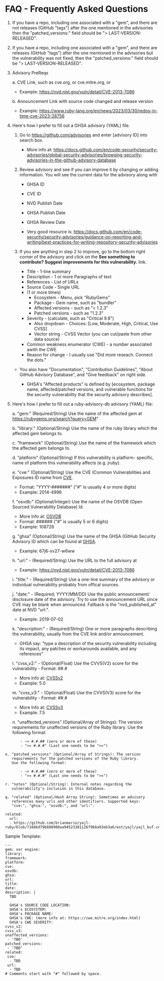 # FAQ - Frequently Asked Questions

 1. If you have a repo, including one associated with a "gem", and 
    there are not releases (GitHub "tags") after the one mentioned
    in the advisories then the "patched_versions:" field should
    be "> LAST-VERSION-RELEASED".

 2. If you have a repo, including one associated with a "gem", and 
    there are releases (GitHub "tags") after the one mentioned
    in the advisories but the vulnerability was not fixed, then
    the "patched_versions:" field should be "> LAST-VERSION-RELEASED".

 3. Advisory PreReqs

    a. CVE Link, such as cve.org, or cve.mitre.org, or 
       - Example: https://nvd.nist.gov/vuln/detail/CVE-2013-7086

    b. Announcement Link with source code changed and release version
       - Example: https://www.ruby-lang.org/en/news/2023/03/30/redos-in-time-cve-2023-28756

 4. Here's how I prefer to fill out a GHSA advisory (YAML) file.

    1. Go to https://github.com/advisories and enter [advisory ID] into search box.

       - More info at: https://docs.github.com/en/code-security/security-advisories/global-security-advisories/browsing-security-advisories-in-the-github-advisory-database

    2. Review advisory and see if you can improve it by changing or adding information.
       You will see the current data for the advisory along with
       - GHSA ID
       - CVE ID
       - NVD Publish Date
       - GHSA Publish Date
       - GHSA Review Date

       - Very good resource is: https://docs.github.com/en/code-security/security-advisories/guidance-on-reporting-and-writing/best-practices-for-writing-repository-security-advisories

    3. If you see anything in step 2 to improve, go to  the bottom right
       corner of the advisory and click on the **See something to
       contribute? Suggest improvements for this vulnerability.** link.
       - Title              - 1-line summary
       - Description        - 1 or more Paragraphs of text
       - References         - List of URLs
       - Source Code        - Single URL
       - (1 or more times)
         - Ecosystem          - Menu, pick "RubyGems"
         - Package            - Gem name, such as "bundler"
         - Affected versions  - such as "< 1.2.3"
         - Patched versions   - such as "1.2.3"
       - Severity           - (calculate, such as "Critical 9.8")
         - Also dropdown    - Choices: [Low, Moderate, High, Critical, Use CVSS]
         - Vector string    - CVSS Vector (you can cut/paste from other data source)
       - Common weakness enumerator (CWE) - a number associated awith the CWE
       - Reason for change  - I usually use "Did more reseach. Connect the dots."

    - You also have "Documentation", "Contribution Guidelines",
      "About GitHub Advisory Database", and "Give feedback" on right side.

      - GHSA's "Affected products" is defined by [ecosystem, package name, 
        affected/patched versions, and vulnerable functions for the 
        security vulnerability that the security advisory describes].

 5. Here's how I prefer to fill out a ruby-advisory-db advisory (YAML) file:

    a. "gem:" (Required/String) Use the name of the affected 
       gem at https://rubygems.org/search?query=GEM"

    b. "library:" (Optional/String) Use the name of the 
       ruby library which the affected gem belongs to.

    c. "framework" (Optional/String) Use the name of the
       framework which the affected  gem belongs to.

    d. "platform" (Optional/String) If this vulnerability is platform-
       specific, name of platform this vulnerability affects (e.g. jruby).

    e. "cve:" (Optional/String) Use the CVE (Common Vulnerabilities
       and Exposures ID name from [CVE](https://cve.mitre.org).
       - Format: "YYYY-#######" ("#" is usually 4 or more digits)
       - Example: 2014-4996

    f. "osvdb:" (Optional/Integer) Use the name of the
       OSVDB (Open Sourced Vulnerability Database) Id.
       - More Info at: [OSVDB](https://en.wikipedia.org/wiki/Open_Source_Vulnerability_Database)
       - Format: ###### ("#" is usually 5 or 6 digits)
       - Example: 108728
 
    g. "ghsa" (Optional/String) Use the name of the
       GHSA (GitHub Security Advisory ID which can be found at
       [GHSA](https://help.github.com/en/articles/about-maintainer-security-advisories).
       - Example: 67j6-xv27-w6ww

    h. "url:" - (Required/String) Use the URL to the full advisory at
       - Example: https://nvd.nist.gov/vuln/detail/CVE-2013-7086

    i. "title:" - (Required/String) Use a one-line summary of the
       advisory or individual vulnerability probably from offical sources.

    j. "date:" - (Required; YYYY/MM/DD) Use the public announcement/
       disclosure date of the advisory. Try to use the announcement
       URL since CVE may be blank when announced.
       Fallback is the "nvd_published_at" date at NVD "url:".
       - Example: 2019-07-02

    k. "description:" - (Required/String) One or more paragraphs
       describing the vulnerability, usually from the CVE link
       and/or announcement.
       - GHSA say: "type a description of the security vulnerability
         including its impact, any patches or workarounds available,
         and any references"

    l. "cvss_v2:" - (Optional/Float) Use the CVVS(V2) score for 
       the vulnerability - Format: ##.#
       - More Info at: [CVSSv2](https://www.first.org/cvss/v2/guide)
       - Example: 5.0

    m. "cvss_v3:" - (Optional/Float) Use the CVVS(V3) score for
       the vulnerability - Format: ##.#
       - More Info at: [CVSSv3](https://www.first.org/cvss/user-guide)
       - Example: 7.5

    n. "unaffected_versions" (Optional/Array of Strings): The version
       requirements for unaffected versions of the Ruby library.
       Use the following format:
```
       - ~> #.#.## (zero or more of these)
       - ">= #.#.#" (Last one needs to be ">=")
```
    o. "patched_versions" (Optional/Array of Strings): The version
       requirements for the patched versions of the Ruby library.
       Use the following format:
```
       - ~> #.#.## (zero or more of these)
       - ">= #.#.#" (Last one needs to be ">=")
```
    r. "notes" (Optional/String): Internal notes regarding the
       vulnerability's inclusion in this database.

    q. "related" (Optional/Hash Array String): Sometimes an advisory
       references many urls and other identifiers. Supported keys:
       "cve:", "ghsa:", "osvdb:", and "url:".
```
related:
  url:
  - https://github.com/brianmario/yajl-ruby/blob/7168bd79b888900aa94523301126f968a93eb3a6/ext/yajl/yajl_buf.c#L64
```

Sample Template:
```
---
gem: xor engine:
library:
framework:
platform:
cve:
osvdb:
ghsa:
url:
title:
date:
description: |
  TBD

  GHSA's SOURCE CODE LOCATION:
  GHSA's ECOSYSTEM:
  GHSA's PACKAGE NAME:
  GHSA's CWE: (more info at: https://cwe.mitre.org/index.html)
  GHSA's CWE SEVERITY:
cvss_v2:
cvss_v3:
unaffected_versions:
 - 'TBD'
patched_versions:
 - 'TBD'
related:
 cve:
  - TBD
 url:
  - TBD
# Comments start with "#" followed by space.
```